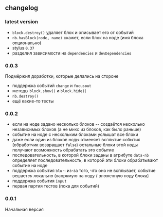 ## changelog

### latest version
- `block.destroy()` удаляет блок и описывает его от событий
- `nb.hasBlock(node, name)` скажет, если блок на ноде (имя блока опционально)
- stylus `0.37`
- разделил зависимости на `dependencies` и `devDependencies`

### 0.0.3
Подмёржил доработки, которые делались на стороне
- поддержка событий `change` и `focusout`
- методы `block.show()` и `block.hide()`
- `nb.destroy()`
- ещё какие-то тесты

### 0.0.2
- если на ноде задано несколько блоков -- создаётся несколько независимых блоков (а не микс из блоков, как было раньше)
- событие на ноде с нескольким блоками услышат все блоки
- даже если один из блоков ноды отменяет всплытие события (обработчик возвращает `false`) остальные блоки этой ноды
  получают возможность обрабатать это событие
- последовательность, в которой блоки заданы в атрибуте `data-nb` определяет последовательность, в которой эти блоки обрабатывают событие на ноде
- поддержка события `blur`: из-за того, что оно не всплывает, событие вешается локально (напрямую на ноду / вложенную ноду блока)
- поддержка события `input`
- первая партия тестов (пока для событий)

### 0.0.1
Начальная версия

